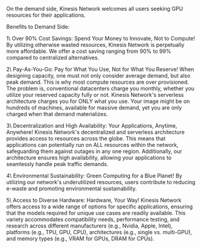 On the demand side, Kinesis Network welcomes all users seeking GPU resources for their applications.

Benefits to Demand Side:

1\ Over 90% Cost Savings: Spend Your Money to Innovate, Not to Compute!
By utilizing otherwise wasted resources, Kinesis Network is perpetually more affordable. We offer a cost saving ranging from 90% to 99% compared to centralized alternatives.

2\ Pay-As-You-Go: Pay for What You Use, Not for What You Reserve!
When designing capacity, one must not only consider average demand, but also peak demand. This is why most compute resources are over provisioned. The problem is, conventional datacenters charge you monthly, whether you utilize your reserved capacity fully or not. Kinesis Network's serverless architecture charges you for ONLY what you use. Your image might be on hundreds of machines, available for massive demand, yet you are only charged when that demand materializes.

3\ Decentralization and High Availability: Your Applications, Anytime, Anywhere!
Kinesis Network's decentralized and serverless architecture provides access to resources across the globe. This means that applications can potentially run on ALL resources within the network, safeguarding them against outages in any one region. Additionally, our architecture ensures high availability, allowing your applications to seamlessly handle peak traffic demands.

4\ Environmental Sustainability: Green Computing for a Blue Planet!
By utilizing our network's underutilized resources, users contribute to reducing e-waste and promoting environmental sustainability.

5\ Access to Diverse Hardware: Hardware, Your Way!
Kinesis Network offers access to a wide range of options for specific applications, ensuring that the models required for unique use cases are readily available. This variety accommodates compatibility needs, performance testing, and research across different manufacturers (e.g., Nvidia, Apple, Intel), platforms (e.g., TPU, GPU, CPU), architectures (e.g., single vs. multi-GPU), and memory types (e.g., VRAM for GPUs, DRAM for CPUs).
